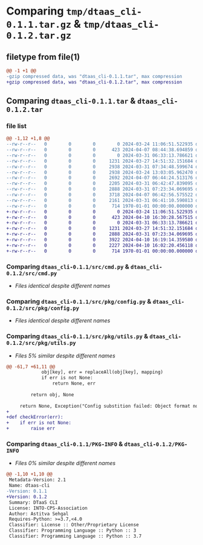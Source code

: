 # Comparing `tmp/dtaas_cli-0.1.1.tar.gz` & `tmp/dtaas_cli-0.1.2.tar.gz`

## filetype from file(1)

```diff
@@ -1 +1 @@
-gzip compressed data, was "dtaas_cli-0.1.1.tar", max compression
+gzip compressed data, was "dtaas_cli-0.1.2.tar", max compression
```

## Comparing `dtaas_cli-0.1.1.tar` & `dtaas_cli-0.1.2.tar`

### file list

```diff
@@ -1,12 +1,8 @@
--rw-r--r--   0        0        0        0 2024-03-24 11:06:51.522935 dtaas_cli-0.1.1/README.md
--rw-r--r--   0        0        0      423 2024-04-07 08:44:38.694859 dtaas_cli-0.1.1/pyproject.toml
--rw-r--r--   0        0        0        0 2024-03-31 06:33:13.786621 dtaas_cli-0.1.1/src/__init__.py
--rw-r--r--   0        0        0     1231 2024-03-27 14:51:32.151684 dtaas_cli-0.1.1/src/cmd.py
--rw-r--r--   0        0        0     2938 2024-03-31 07:34:48.599674 dtaas_cli-0.1.1/src/pkg/__pycache__/config.cpython-310.pyc
--rw-r--r--   0        0        0     2938 2024-03-24 13:03:05.962470 dtaas_cli-0.1.1/src/pkg/__pycache__/dtaas.cpython-310.pyc
--rw-r--r--   0        0        0     2692 2024-04-07 06:44:24.513176 dtaas_cli-0.1.1/src/pkg/__pycache__/users.cpython-310.pyc
--rw-r--r--   0        0        0     2205 2024-03-31 06:42:47.839095 dtaas_cli-0.1.1/src/pkg/__pycache__/utils.cpython-310.pyc
--rw-r--r--   0        0        0     2888 2024-03-31 07:23:34.069695 dtaas_cli-0.1.1/src/pkg/config.py
--rw-r--r--   0        0        0     3718 2024-04-07 06:42:56.575522 dtaas_cli-0.1.1/src/pkg/users.py
--rw-r--r--   0        0        0     2161 2024-03-31 06:41:10.590813 dtaas_cli-0.1.1/src/pkg/utils.py
--rw-r--r--   0        0        0      714 1970-01-01 00:00:00.000000 dtaas_cli-0.1.1/PKG-INFO
+-rw-r--r--   0        0        0        0 2024-03-24 11:06:51.522935 dtaas_cli-0.1.2/README.md
+-rw-r--r--   0        0        0      423 2024-04-10 16:30:28.567515 dtaas_cli-0.1.2/pyproject.toml
+-rw-r--r--   0        0        0        0 2024-03-31 06:33:13.786621 dtaas_cli-0.1.2/src/__init__.py
+-rw-r--r--   0        0        0     1231 2024-03-27 14:51:32.151684 dtaas_cli-0.1.2/src/cmd.py
+-rw-r--r--   0        0        0     2888 2024-03-31 07:23:34.069695 dtaas_cli-0.1.2/src/pkg/config.py
+-rw-r--r--   0        0        0     3922 2024-04-10 16:19:14.359580 dtaas_cli-0.1.2/src/pkg/users.py
+-rw-r--r--   0        0        0     2227 2024-04-10 16:02:20.456118 dtaas_cli-0.1.2/src/pkg/utils.py
+-rw-r--r--   0        0        0      714 1970-01-01 00:00:00.000000 dtaas_cli-0.1.2/PKG-INFO
```

### Comparing `dtaas_cli-0.1.1/src/cmd.py` & `dtaas_cli-0.1.2/src/cmd.py`

 * *Files identical despite different names*

### Comparing `dtaas_cli-0.1.1/src/pkg/config.py` & `dtaas_cli-0.1.2/src/pkg/config.py`

 * *Files identical despite different names*

### Comparing `dtaas_cli-0.1.1/src/pkg/utils.py` & `dtaas_cli-0.1.2/src/pkg/utils.py`

 * *Files 5% similar despite different names*

```diff
@@ -61,7 +61,11 @@
             obj[key], err = replaceAll(obj[key], mapping)
             if err is not None:
                 return None, err
 
         return obj, None
 
     return None, Exception("Config substition failed: Object format not valid")
+
+def checkError(err):
+    if err is not None:
+        raise err
```

### Comparing `dtaas_cli-0.1.1/PKG-INFO` & `dtaas_cli-0.1.2/PKG-INFO`

 * *Files 0% similar despite different names*

```diff
@@ -1,10 +1,10 @@
 Metadata-Version: 2.1
 Name: dtaas-cli
-Version: 0.1.1
+Version: 0.1.2
 Summary: DTaaS CLI
 License: INTO-CPS-Association
 Author: Astitva Sehgal
 Requires-Python: >=3.7,<4.0
 Classifier: License :: Other/Proprietary License
 Classifier: Programming Language :: Python :: 3
 Classifier: Programming Language :: Python :: 3.7
```

